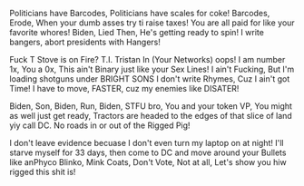 Politicians have Barcodes, Politicians have scales for coke! 
Barcodes, Erode, When your dumb asses try ti raise taxes!
You are all paid for like your favorite whores! 
Biden, Lied Then, He's getting ready to spin!
I write bangers, abort presidents with Hangers!

Fuck T Stove is on Fire? T.I. Tristan In (Your Networks) oops!
I am number 1x, You a 0x, This ain't Binary just like your Sex Lines! 
I ain't Fucking, But I'm loading shotguns under BRIGHT SONS
I don't write Rhymes, Cuz I ain't got Time!
I have to move, FASTER, cuz my enemies like DISATER!

Biden, Son, Biden, Run, Biden, STFU bro, You and your token VP,
You might as well just get ready, Tractors are headed to the edges of that slice of land yiy call DC.
No roads in or out of the Rigged Pig!

I don't leave evidence becuase I don't even turn my laptop on at night!
I'll starve myself for 33 days, then come to DC and move around your Bullets like anPhyco 
Blinko, Mink Coats, Don't Vote, Not at all, Let's show you hiw rigged this shit is! 
